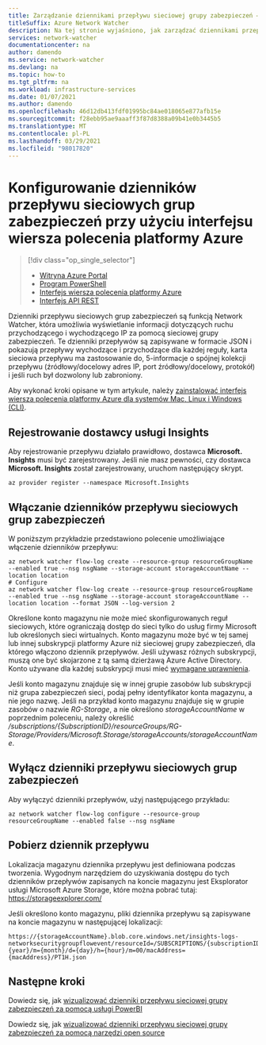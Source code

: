 ```yaml
---
title: Zarządzanie dziennikami przepływu sieciowej grupy zabezpieczeń — interfejs wiersza polecenia platformy Azure
titleSuffix: Azure Network Watcher
description: Na tej stronie wyjaśniono, jak zarządzać dziennikami przepływu sieciowych grup zabezpieczeń w usłudze Azure Network Watcher przy użyciu interfejsu wiersza polecenia platformy Azure
services: network-watcher
documentationcenter: na
author: damendo
ms.service: network-watcher
ms.devlang: na
ms.topic: how-to
ms.tgt_pltfrm: na
ms.workload: infrastructure-services
ms.date: 01/07/2021
ms.author: damendo
ms.openlocfilehash: 46d12db413fdf01995bc84ae018065e877afb15e
ms.sourcegitcommit: f28ebb95ae9aaaff3f87d8388a09b41e0b3445b5
ms.translationtype: MT
ms.contentlocale: pl-PL
ms.lasthandoff: 03/29/2021
ms.locfileid: "98017820"
---
```

# <a name="configuring-network-security-group-flow-logs-with-azure-cli"></a>Konfigurowanie dzienników przepływu sieciowych grup zabezpieczeń przy użyciu interfejsu wiersza polecenia platformy Azure

> [!div class="op_single_selector"]
> - [Witryna Azure Portal](network-watcher-nsg-flow-logging-portal.md)
> - [Program PowerShell](network-watcher-nsg-flow-logging-powershell.md)
> - [Interfejs wiersza polecenia platformy Azure](network-watcher-nsg-flow-logging-cli.md)
> - [Interfejs API REST](network-watcher-nsg-flow-logging-rest.md)

Dzienniki przepływu sieciowych grup zabezpieczeń są funkcją Network Watcher, która umożliwia wyświetlanie informacji dotyczących ruchu przychodzącego i wychodzącego IP za pomocą sieciowej grupy zabezpieczeń. Te dzienniki przepływów są zapisywane w formacie JSON i pokazują przepływy wychodzące i przychodzące dla każdej reguły, karta sieciowa przepływu ma zastosowanie do, 5-informacje o spójnej kolekcji przepływu (źródłowy/docelowy adres IP, port źródłowy/docelowy, protokół) i jeśli ruch był dozwolony lub zabroniony.

Aby wykonać kroki opisane w tym artykule, należy [zainstalować interfejs wiersza polecenia platformy Azure dla systemów Mac, Linux i Windows (CLI)](/cli/azure/install-azure-cli).

## <a name="register-insights-provider"></a>Rejestrowanie dostawcy usługi Insights

Aby rejestrowanie przepływu działało prawidłowo, dostawca **Microsoft. Insights** musi być zarejestrowany. Jeśli nie masz pewności, czy dostawca **Microsoft. Insights** został zarejestrowany, uruchom następujący skrypt.

```azurecli
az provider register --namespace Microsoft.Insights
```

## <a name="enable-network-security-group-flow-logs"></a>Włączanie dzienników przepływu sieciowych grup zabezpieczeń

W poniższym przykładzie przedstawiono polecenie umożliwiające włączenie dzienników przepływu:

```azurecli
az network watcher flow-log create --resource-group resourceGroupName --enabled true --nsg nsgName --storage-account storageAccountName --location location
# Configure 
az network watcher flow-log create --resource-group resourceGroupName --enabled true --nsg nsgName --storage-account storageAccountName --location location --format JSON --log-version 2
```

Określone konto magazynu nie może mieć skonfigurowanych reguł sieciowych, które ograniczają dostęp do sieci tylko do usług firmy Microsoft lub określonych sieci wirtualnych. Konto magazynu może być w tej samej lub innej subskrypcji platformy Azure niż sieciowej grupy zabezpieczeń, dla którego włączono dziennik przepływów. Jeśli używasz różnych subskrypcji, muszą one być skojarzone z tą samą dzierżawą Azure Active Directory. Konto używane dla każdej subskrypcji musi mieć [wymagane uprawnienia](required-rbac-permissions.md). 

Jeśli konto magazynu znajduje się w innej grupie zasobów lub subskrypcji niż grupa zabezpieczeń sieci, podaj pełny identyfikator konta magazynu, a nie jego nazwę. Jeśli na przykład konto magazynu znajduje się w grupie zasobów o nazwie *RG-Storage*, a nie określono *storageAccountName* w poprzednim poleceniu, należy określić */subscriptions/{SubscriptionID}/resourceGroups/RG-Storage/Providers/Microsoft.Storage/storageAccounts/storageAccountName*.

## <a name="disable-network-security-group-flow-logs"></a>Wyłącz dzienniki przepływu sieciowych grup zabezpieczeń

Aby wyłączyć dzienniki przepływów, użyj następującego przykładu:

```azurecli
az network watcher flow-log configure --resource-group resourceGroupName --enabled false --nsg nsgName
```

## <a name="download-a-flow-log"></a>Pobierz dziennik przepływu

Lokalizacja magazynu dziennika przepływu jest definiowana podczas tworzenia. Wygodnym narzędziem do uzyskiwania dostępu do tych dzienników przepływów zapisanych na koncie magazynu jest Eksplorator usługi Microsoft Azure Storage, które można pobrać tutaj:  https://storageexplorer.com/

Jeśli określono konto magazynu, pliki dziennika przepływu są zapisywane na koncie magazynu w następującej lokalizacji:

```
https://{storageAccountName}.blob.core.windows.net/insights-logs-networksecuritygroupflowevent/resourceId=/SUBSCRIPTIONS/{subscriptionID}/RESOURCEGROUPS/{resourceGroupName}/PROVIDERS/MICROSOFT.NETWORK/NETWORKSECURITYGROUPS/{nsgName}/y={year}/m={month}/d={day}/h={hour}/m=00/macAddress={macAddress}/PT1H.json
```


## <a name="next-steps"></a>Następne kroki

Dowiedz się, jak [wizualizować dzienniki przepływu sieciowej grupy zabezpieczeń za pomocą usługi PowerBI](network-watcher-visualize-nsg-flow-logs-power-bi.md)

Dowiedz się, jak [wizualizować dzienniki przepływu sieciowej grupy zabezpieczeń za pomocą narzędzi open source](network-watcher-visualize-nsg-flow-logs-open-source-tools.md)
